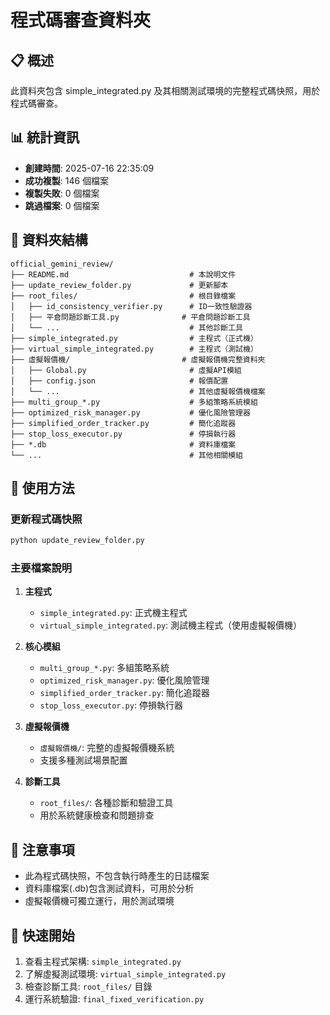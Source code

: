 # 程式碼審查資料夾

## 📋 概述

此資料夾包含 simple_integrated.py 及其相關測試環境的完整程式碼快照，用於程式碼審查。

## 📊 統計資訊

- **創建時間**: 2025-07-16 22:35:09
- **成功複製**: 146 個檔案
- **複製失敗**: 0 個檔案  
- **跳過檔案**: 0 個檔案

## 📁 資料夾結構

```
official_gemini_review/
├── README.md                           # 本說明文件
├── update_review_folder.py             # 更新腳本
├── root_files/                         # 根目錄檔案
│   ├── id_consistency_verifier.py      # ID一致性驗證器
│   ├── 平倉問題診斷工具.py              # 平倉問題診斷工具
│   └── ...                             # 其他診斷工具
├── simple_integrated.py                # 主程式（正式機）
├── virtual_simple_integrated.py        # 主程式（測試機）
├── 虛擬報價機/                         # 虛擬報價機完整資料夾
│   ├── Global.py                       # 虛擬API模組
│   ├── config.json                     # 報價配置
│   └── ...                             # 其他虛擬報價機檔案
├── multi_group_*.py                    # 多組策略系統模組
├── optimized_risk_manager.py           # 優化風險管理器
├── simplified_order_tracker.py         # 簡化追蹤器
├── stop_loss_executor.py               # 停損執行器
├── *.db                                # 資料庫檔案
└── ...                                 # 其他相關模組
```

## 🔧 使用方法

### 更新程式碼快照
```bash
python update_review_folder.py
```

### 主要檔案說明

1. **主程式**
   - `simple_integrated.py`: 正式機主程式
   - `virtual_simple_integrated.py`: 測試機主程式（使用虛擬報價機）

2. **核心模組**
   - `multi_group_*.py`: 多組策略系統
   - `optimized_risk_manager.py`: 優化風險管理
   - `simplified_order_tracker.py`: 簡化追蹤器
   - `stop_loss_executor.py`: 停損執行器

3. **虛擬報價機**
   - `虛擬報價機/`: 完整的虛擬報價機系統
   - 支援多種測試場景配置

4. **診斷工具**
   - `root_files/`: 各種診斷和驗證工具
   - 用於系統健康檢查和問題排查

## 📝 注意事項

- 此為程式碼快照，不包含執行時產生的日誌檔案
- 資料庫檔案(.db)包含測試資料，可用於分析
- 虛擬報價機可獨立運行，用於測試環境

## 🚀 快速開始

1. 查看主程式架構: `simple_integrated.py`
2. 了解虛擬測試環境: `virtual_simple_integrated.py`
3. 檢查診斷工具: `root_files/` 目錄
4. 運行系統驗證: `final_fixed_verification.py`
